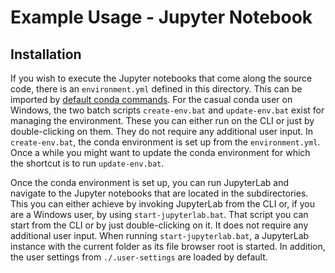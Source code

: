 # Example Usage - Jupyter Notebook

## Installation

If you wish to execute the Jupyter notebooks that come along the source code, there is an `environment.yml` defined in 
this directory. This can be imported by
[default conda commands](https://docs.conda.io/projects/conda/en/latest/user-guide/tasks/manage-environments.html).
For the casual conda user on Windows, the two batch scripts `create-env.bat` and `update-env.bat` exist for managing the environment.
These you can either run on the CLI or just by double-clicking on them.
They do not require any additional user input.
In `create-env.bat`, the conda environment is set up from the `environment.yml`.
Once a while you might want to update the conda environment for which the shortcut is to run `update-env.bat`.

Once the conda environment is set up, you can run JupyterLab and navigate to the Jupyter notebooks
that are located in the subdirectories.
This you can either achieve by invoking JupyterLab from the CLI or, if you are a Windows user, by using `start-jupyterlab.bat`.
That script you can start from the CLI or by just double-clicking on it.
It does not require any additional user input.
When running `start-jupyterlab.bat`, a JupyterLab instance with the current folder as its file browser root is started.
In addition, the user settings from `./.user-settings` are loaded by default.
